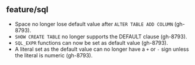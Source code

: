 ## feature/sql

* Space no longer lose default value after `ALTER TABLE ADD COLUMN` (gh-8793).
* `SHOW CREATE TABLE` no longer supports the DEFAULT clause (gh-8793).
* `SQL_EXPR` functions can now be set as default value (gh-8793).
* A literal set as the default value can no longer have a `+` or `-` sign unless
  the literal is numeric (gh-8793).
